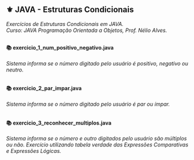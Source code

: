 

## ⚜️ JAVA - Estruturas Condicionais
<i>Exercícios de Estruturas Condicionais em JAVA.<br>
Curso: JAVA Programação Orientada a Objetos, Prof. Nélio Alves.</i> 

## 

<h4>📚 exercicio_1_num_positivo_negativo.java</h4>

<h6>Sistema informa se o número digitado pelo usuário é positivo, negativo ou neutro.</h6>

<h4>📚 exercicio_2_par_impar.java</h4>

<h6>Sistema informa se o número digitado pelo usuário é par ou ímpar.</h6>

<h4>📚 exercicio_3_reconhecer_multiplos.java</h4>

<h6>Sistema informa se o número e outro digitados pelo usuário são múltiplos ou não. Exercício utilizando tabela verdade das Expressões Comparativas e Expressões Lógicas.</h6>
